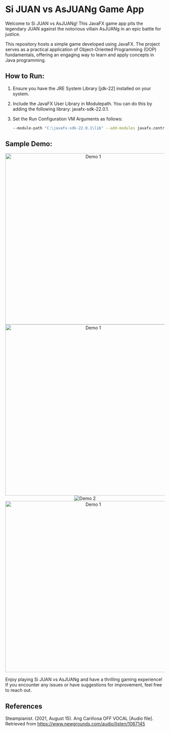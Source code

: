 # Si JUAN vs AsJUANg Game App

Welcome to Si JUAN vs AsJUANg! This JavaFX game app pits the legendary JUAN against the notorious villain AsJUANg in an epic battle for justice. 

This repository hosts a simple game developed using JavaFX. The project serves as a practical application of Object-Oriented Programming (OOP) fundamentals, offering an engaging way to learn and apply concepts in Java programming.

## How to Run:
1. Ensure you have the JRE System Library [jdk-22] installed on your system.
2. Include the JavaFX User Library in Modulepath. You can do this by adding the following library: javafx-sdk-22.0.1.
3. Set the Run Configuration VM Arguments as follows:
   
   ```bash
   --module-path "C:\javafx-sdk-22.0.1\lib" --add-modules javafx.controls,javafx.media,javafx.fxml
   ```

## Sample Demo:  

<p align="center">
   <img src="src/images/TITLENAMAYBG.jpg" alt="Demo 1" width="540">
   <img src="src/images/INSTRUCTION.jpg" alt="Demo 1" width="540">
   <img src="src/images/sample.gif" alt="Demo 2">
   <img src="src/images/ABOUT.jpg" alt="Demo 1" width="540">
</p>

Enjoy playing Si JUAN vs AsJUANg and have a thrilling gaming experience! If you encounter any issues or have suggestions for improvement, feel free to reach out.

## References

Steampianist. (2021, August 15). Ang Cariñosa OFF VOCAL [Audio file]. Retrieved from https://www.newgrounds.com/audio/listen/1067145
